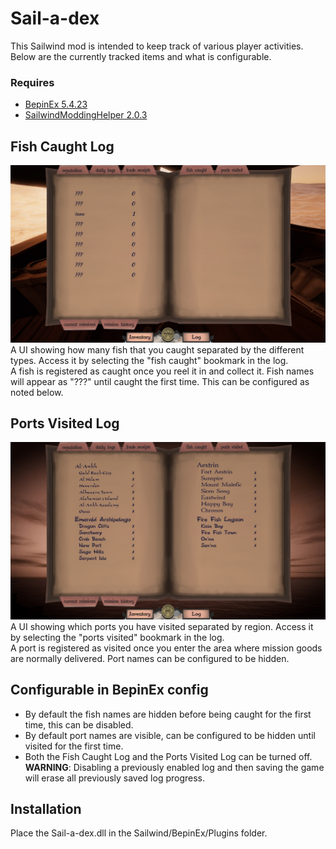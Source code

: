 # Sail-a-dex

This Sailwind mod is intended to keep track of various player activities. Below are the currently tracked items and what is configurable.

### Requires
* [BepinEx 5.4.23](https://github.com/BepInEx/BepInEx/releases)
* [SailwindModdingHelper 2.0.3](https://thunderstore.io/c/sailwind/p/App24/SailwindModdingHelper/)

## Fish Caught Log

![Screenshot of the Fish Caught UI](https://github.com/bryon82/Sail-a-dex/blob/main/Screenshots/fishCaughtUI.jpg)
A UI showing how many fish that you caught separated by the different types. Access it by selecting the "fish caught" bookmark in the log.  
A fish is registered as caught once you reel it in and collect it. Fish names will appear as "???" until caught the first time. This can be configured as noted below.

## Ports Visited Log

![Screenshot of the Ports Visited UI](https://github.com/bryon82/Sail-a-dex/blob/main/Screenshots/portsVisitedUI.jpg)
A UI showing which ports you have visited separated by region. Access it by selecting the "ports visited" bookmark in the log.  
A port is registered as visited once you enter the area where mission goods are normally delivered. Port names can be configured to be hidden.

## Configurable in BepinEx config
* By default the fish names are hidden before being caught for the first time, this can be disabled.
* By default port names are visible, can be configured to be hidden until visited for the first time.
* Both the Fish Caught Log and the Ports Visited Log can be turned off.  
  **WARNING**: Disabling a previously enabled log and then saving the game will erase all previously saved log progress.

## Installation
Place the Sail-a-dex.dll in the Sailwind/BepinEx/Plugins folder.
